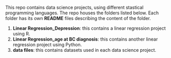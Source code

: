 This repo contains data science projects, using different stastical programming languages. The repo houses the folders listed below. Each folder has its own **README** files describing the content of the folder.  
1. **Linear Regression_Depression**: this contains a linear regression project using R.
2. **Linear Regression_age at BC diagnosis**: this contains another linear regression project using Python.
3. **data files**: this contains datasets used in each data science project.

